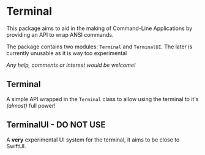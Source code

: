 # Terminal

This package aims to aid in the making of Command-Line Applications by providing an API to wrap
ANSI commands.

The package contains two modules: `Terminal` and `TerminalUI`.
The later is currently unusable as it is way too experimental

*Any help, comments or interest would be welcome!*

## Terminal

A simple API wrapped in the `Terminal` class to allow using the terminal to it's *(almost)* full power!

## TerminalUI - DO NOT USE

A **very** experimental UI system for the terminal, it aims to be close to SwiftUI.
